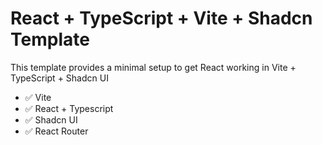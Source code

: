 # React + TypeScript + Vite + Shadcn Template

This template provides a minimal setup to get React working in Vite + TypeScript + Shadcn UI

- ✅ Vite
- ✅ React + Typescript
- ✅ Shadcn UI
- ✅ React Router
